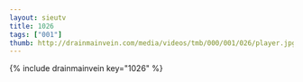 ```yaml
--- 
layout: sieutv
title: 1026
tags: ["001"]
thumb: http://drainmainvein.com/media/videos/tmb/000/001/026/player.jpg
---
```

{% include drainmainvein key="1026" %} 
